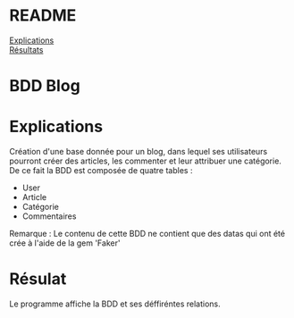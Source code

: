 # README
<a href = https://github.com/Luxilux/blog/blob/master/README.md#explications> Explications<a/> <br>
<a href = https://github.com/Luxilux/blog/blob/master/README.md#r%C3%A9sulat> Résultats<a/>

# BDD Blog

# Explications 
Création d'une base donnée pour un blog, dans lequel ses utilisateurs pourront créer des articles, les commenter et leur attribuer une catégorie.
De ce fait la BDD est composée de quatre tables :
* User
* Article 
* Catégorie
* Commentaires

Remarque :  Le contenu de cette BDD ne contient que des datas qui ont été crée à  l'aide de la gem 'Faker'

# Résulat
Le programme affiche la BDD et ses déffiréntes relations.

